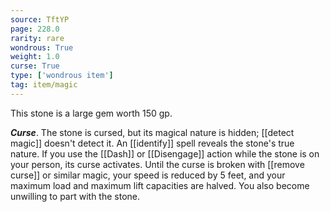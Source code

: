 ```yaml
---
source: TftYP
page: 228.0
rarity: rare
wondrous: True
weight: 1.0
curse: True
type: ['wondrous item']
tag: item/magic
---
```


This stone is a large gem worth 150 gp.

**_Curse_**. The stone is cursed, but its magical nature is hidden; [[detect magic]] doesn't detect it. An [[identify]] spell reveals the stone's true nature. If you use the [[Dash]] or [[Disengage]] action while the stone is on your person, its curse activates. Until the curse is broken with [[remove curse]] or similar magic, your speed is reduced by 5 feet, and your maximum load and maximum lift capacities are halved. You also become unwilling to part with the stone.



